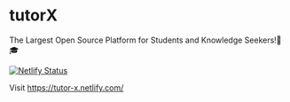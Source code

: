 # tutorX
The Largest Open Source Platform for Students and Knowledge Seekers!🏾🎓 

[![Netlify Status](https://api.netlify.com/api/v1/badges/2e9362da-1d21-46ce-a766-6cf97e99341a/deploy-status)](https://app.netlify.com/sites/tutor-x/deploys)

Visit https://tutor-x.netlify.com/
